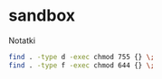 # sandbox
Notatki

```sh
find . -type d -exec chmod 755 {} \;
find . -type f -exec chmod 644 {} \;
```
